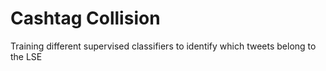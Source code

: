 # Cashtag Collision
 Training different supervised classifiers to identify which tweets belong to the LSE
